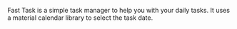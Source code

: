 Fast Task is a simple task manager to help you with your daily tasks.
It uses a material calendar library to select the task date.
